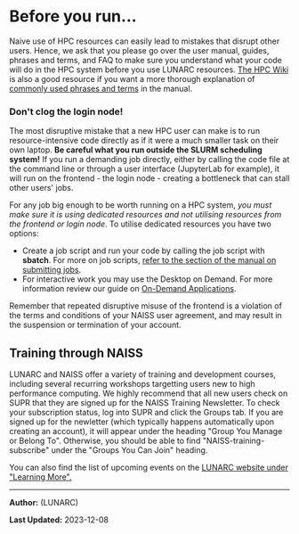 # Before you run...
Naive use of HPC resources can easily lead to mistakes that disrupt other users. Hence, we ask that you please go over the user manual, guides, phrases and terms, and FAQ to make sure you understand what your code will do in the HPC system before you use LUNARC resources. [The HPC Wiki](https://hpc-wiki.info/hpc/Category:Basics) is also a good resource if you want a more thorough explanation of [commonly used phrases and terms](../manual/manual_common_phrases/) in the manual.

### Don't clog the login node!
The most disruptive mistake that a new HPC user can make is to run resource-intensive code directly as if it were a much smaller task on their own laptop. **Be careful what you run outside the SLURM scheduling system!** If you run a demanding job directly, either by calling the code file at the command line or through a user interface (JupyterLab for example), it will run on the frontend - the login node - creating a bottleneck that can stall other users' jobs. 

For any job big enough to be worth running on a HPC system, *you must make sure it is using dedicated resources and not utilising resources from the frontend or login node*.  To utilise dedicated resources you have two options:

* Create a job script and run your code by calling the job script with **sbatch**. For more on job scripts, [refer to the section of the manual on submitting jobs](../manual/submitting_jobs/manual_basic_job/).
* For interactive work you may use the Desktop on Demand.   For more information review our guide on [On-Demand Applications](../gfxlauncher).

Remember that repeated disruptive misuse of the frontend is a violation of the terms and conditions of your NAISS user agreement, and may result in the suspension or termination of your account.

## Training through NAISS
LUNARC and NAISS offer a variety of training and development courses, including several recurring workshops targetting users new to high performance computing. We highly recommend that all new users check on SUPR that they are signed up for the NAISS Training Newsletter. To check your subscription status, log into SUPR and click the Groups tab. If you are signed up for the newletter (which typically happens automatically upon creating an account), it will appear under the heading "Group You Manage or Belong To". Otherwise, you should be able to find "NAISS-training-subscribe" under the "Groups You Can Join" heading.

You can also find the list of upcoming events on the [LUNARC website under "Learning More".](https://www.lunarc.lu.se/learning-more/training-courses/)

---

**Author:**
(LUNARC)

**Last Updated:**
2023-12-08

